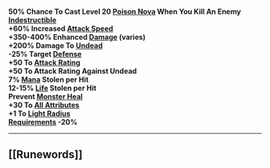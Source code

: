 **50% Chance To Cast Level 20 [Poison Nova](https://diablo.fandom.com/wiki/Poison_Nova "Poison Nova") When You Kill An Enemy  
[Indestructible](https://diablo.fandom.com/wiki/Indestructible "Indestructible")  
+60% Increased [Attack Speed](https://diablo.fandom.com/wiki/Attack_Speed "Attack Speed")  
+350-400% Enhanced [Damage](https://diablo.fandom.com/wiki/Damage "Damage") (varies)  
+200% Damage To [Undead](https://diablo.fandom.com/wiki/Undead "Undead")  
-25% Target [Defense](https://diablo.fandom.com/wiki/Defense "Defense")  
+50 To [Attack Rating](https://diablo.fandom.com/wiki/Attack_Rating "Attack Rating")  
+50 To Attack Rating Against Undead  
7% [Mana](https://diablo.fandom.com/wiki/Mana "Mana") Stolen per Hit  
12-15% [Life](https://diablo.fandom.com/wiki/Life "Life") Stolen per Hit  
Prevent [Monster Heal](https://diablo.fandom.com/wiki/Monster_Heal "Monster Heal")  
+30 To [All Attributes](https://diablo.fandom.com/wiki/Character_Attributes "Character Attributes")  
+1 To [Light Radius](https://diablo.fandom.com/wiki/Light_Radius "Light Radius")  
[Requirements](https://diablo.fandom.com/wiki/Requirements "Requirements") -20%**

---
## [[Runewords]]